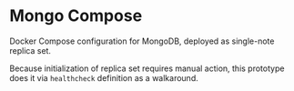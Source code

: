 # Mongo Compose

Docker Compose configuration for MongoDB, deployed as single-note replica set.

Because initialization of replica set requires manual action, this prototype does it via 
`healthcheck` definition as a walkaround.
